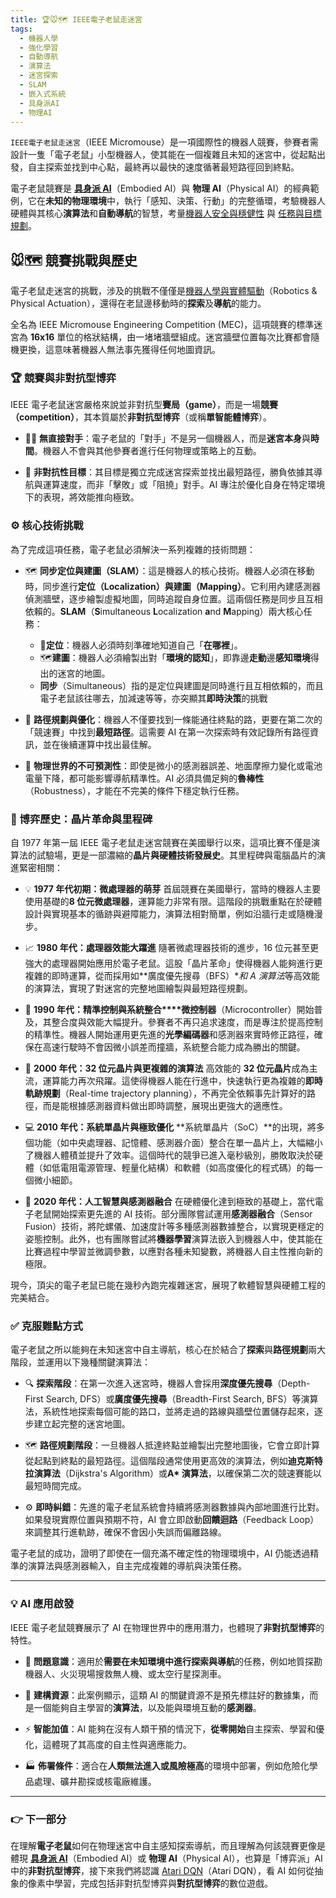 ```yaml
---
title: 🏆🐭🗺️ IEEE電子老鼠走迷宮
tags:
  - 機器人學
  - 強化學習
  - 自動導航
  - 演算法
  - 迷宮探索
  - SLAM
  - 嵌入式系統
  - 具身派AI
  - 物理AI
---
```

`IEEE電子老鼠走迷宮`（IEEE Micromouse）是一項國際性的機器人競賽，參賽者需設計一隻「電子老鼠」小型機器人，使其能在一個複雜且未知的迷宮中，從起點出發，自主探索並找到中心點，最終再以最快的速度循著最短路徑回到終點。

電子老鼠競賽是 **[具身派 AI](08***-embodied_ai.zh-hant.md)**（Embodied AI）與 **物理 AI**（Physical AI）的經典範例，它在**未知的物理環境**中，執行「感知、決策、行動」的完整循環，考驗機器人硬體與其核心**演算法**和**自動導航**的智慧，考量[機器人安全與穩健性](08-05-robot_safety_and_robustness.zh-hant) 與 [任務與目標規劃](08-06-robot_tasks_and_goals.zh-hant)。

## 🐭🗺️ 競賽挑戰與歷史

電子老鼠走迷宮的挑戰，涉及的挑戰不僅僅是[機器人學與實體驅動](08-01-robotics_and_physical_actuation.zh-hant)（Robotics & Physical Actuation），還得在老鼠邊移動時的**探索**及**導航**的能力。

全名為 IEEE Micromouse Engineering Competition (MEC)，這項競賽的標準迷宮為 **16x16** 單位的格狀結構，由一堵堵牆壁組成。迷宮牆壁位置每次比賽都會隨機更換，這意味著機器人無法事先獲得任何地圖資訊。

### 🏆 競賽與非對抗型博弈

IEEE 電子老鼠迷宮嚴格來說並非對抗型**賽局（game）**，而是一場**競賽（competition）**，其本質屬於**非對抗型博弈**（或稱**單智能體博弈**）。

- 🙅‍♂️ **無直接對手**：電子老鼠的「對手」不是另一個機器人，而是**迷宮本身**與**時間**。機器人不會與其他參賽者進行任何物理或策略上的互動。
    
- 🏁 **非對抗性目標**：其目標是獨立完成迷宮探索並找出最短路徑，勝負依據其導航與運算速度，而非「擊敗」或「阻撓」對手。AI 專注於優化自身在特定環境下的表現，將效能推向極致。
    

### ⚙️ 核心技術挑戰

為了完成這項任務，電子老鼠必須解決一系列複雜的技術問題：

- 🗺️ **同步定位與建圖（SLAM）**：這是機器人的核心技術。機器人必須在移動時，同步進行**定位（Localization）與建圖（Mapping）**。它利用內建感測器偵測牆壁，逐步繪製虛擬地圖，同時追蹤自身位置。這兩個任務是同步且互相依賴的。**SLAM**（**S**imultaneous **L**ocalization **a**nd **M**apping）兩大核心任務：
	- 📍**定位**：機器人必須時刻準確地知道自己「**在哪裡**」。
	- 🗺️**建圖**：機器人必須繪製出對「**環境的認知**」，即靠邊**走動**邊**感知環境**得出的迷宮的地圖。
	- **同步**（Simultaneous）指的是定位與建圖是同時進行且互相依賴的，而且電子老鼠該往哪去，加減速等等，亦突顯其**即時決策**的挑戰
    
- 🧭 **路徑規劃與優化**：機器人不僅要找到一條能通往終點的路，更要在第二次的「競速賽」中找到**最短路徑**。這需要 AI 在第一次探索時有效記錄所有路徑資訊，並在後續運算中找出最佳解。
    
- 🎢 **物理世界的不可預測性**：即使是微小的感測器誤差、地面摩擦力變化或電池電量下降，都可能影響導航精準性。AI 必須具備足夠的**魯棒性**（Robustness），才能在不完美的條件下穩定執行任務。
    

### 📜 博弈歷史：晶片革命與里程碑

自 1977 年第一屆 IEEE 電子老鼠走迷宮競賽在美國舉行以來，這項比賽不僅是演算法的試驗場，更是一部濃縮的**晶片與硬體技術發展史**。其里程碑與電腦晶片的演進緊密相關：

- 💡 **1977 年代初期：微處理器的萌芽** 首屆競賽在美國舉行，當時的機器人主要使用基礎的**8 位元微處理器**，運算能力非常有限。這階段的挑戰重點在於硬體設計與實現基本的循跡與避障能力，演算法相對簡單，例如沿牆行走或隨機漫步。
    
- 📈 **1980 年代：處理器效能大躍進** 隨著微處理器技術的進步，16 位元甚至更強大的處理器開始應用於電子老鼠。這股「晶片革命」使得機器人能夠進行更複雜的即時運算，從而採用如**廣度優先搜尋（BFS）**和 **A* 演算法**等高效能的演算法，實現了對迷宮的完整地圖繪製與最短路徑規劃。
    
- 🧩 **1990 年代：精準控制與系統整合****微控制器**（Microcontroller）開始普及，其整合度與效能大幅提升。參賽者不再只追求速度，而是專注於提高控制的精準性。機器人開始運用更先進的**光學編碼器**和感測器來實時修正路徑，確保在高速行駛時不會因微小誤差而撞牆，系統整合能力成為勝出的關鍵。
    
- 🚀 **2000 年代：32 位元晶片與更複雜的演算法** 高效能的 **32 位元晶片**成為主流，運算能力再次飛躍。這使得機器人能在行進中，快速執行更為複雜的**即時軌跡規劃**（Real-time trajectory planning），不再完全依賴事先計算好的路徑，而是能根據感測器資料做出即時調整，展現出更強大的適應性。
    
- 💻 **2010 年代：系統單晶片與極致優化** **系統單晶片（SoC）**的出現，將多個功能（如中央處理器、記憶體、感測器介面）整合在單一晶片上，大幅縮小了機器人體積並提升了效率。這個時代的競爭已進入毫秒級別，勝敗取決於硬體（如低電阻電源管理、輕量化結構）和軟體（如高度優化的程式碼）的每一個微小細節。
    
- 🧠 **2020 年代：人工智慧與感測器融合** 在硬體優化達到極致的基礎上，當代電子老鼠開始探索更先進的 AI 技術。部分團隊嘗試運用**感測器融合**（Sensor Fusion）技術，將陀螺儀、加速度計等多種感測器數據整合，以實現更穩定的姿態控制。此外，也有團隊嘗試將**機器學習**演算法嵌入到機器人中，使其能在比賽過程中學習並微調參數，以應對各種未知變數，將機器人自主性推向新的極限。
    

現今，頂尖的電子老鼠已能在幾秒內跑完複雜迷宮，展現了軟體智慧與硬體工程的完美結合。

### ✅ 克服難點方式

電子老鼠之所以能夠在未知迷宮中自主導航，核心在於結合了**探索**與**路徑規劃**兩大階段，並運用以下幾種關鍵演算法：

- 🔍 **探索階段**：在第一次進入迷宮時，機器人會採用**深度優先搜尋**（Depth-First Search, DFS）或**廣度優先搜尋**（Breadth-First Search, BFS）等演算法，系統性地探索每個可能的路口，並將走過的路線與牆壁位置儲存起來，逐步建立起完整的迷宮地圖。
    
- 🗺️ **路徑規劃階段**：一旦機器人抵達終點並繪製出完整地圖後，它會立即計算從起點到終點的最短路徑。這個階段通常使用更高效的演算法，例如**迪克斯特拉演算法**（Dijkstra's Algorithm）或**A* 演算法**，以確保第二次的競速賽能以最短時間完成。
    
- ⚙️ **即時糾錯**：先進的電子老鼠系統會持續將感測器數據與內部地圖進行比對。如果發現實際位置與預期不符，AI 會立即啟動**回饋迴路**（Feedback Loop）來調整其行進軌跡，確保不會因小失誤而偏離路線。
    

電子老鼠的成功，證明了即使在一個充滿不確定性的物理環境中，AI 仍能透過精準的演算法與感測器輸入，自主完成複雜的導航與決策任務。

***

### 💡 AI 應用啟發

IEEE 電子老鼠競賽展示了 AI 在物理世界中的應用潛力，也體現了**非對抗型博弈**的特性。

- 🎯 **問題意識**：適用於**需要在未知環境中進行探索與導航**的任務，例如地質探勘機器人、火災現場搜救無人機、或太空行星探測車。
    
- 🔧 **建構資源**：此案例顯示，這類 AI 的關鍵資源不是預先標註好的數據集，而是一個能夠自主學習的**演算法**，以及能與環境互動的**感測器**。
    
- ⚡ **智能加值**：AI 能夠在沒有人類干預的情況下，**從零開始**自主探索、學習和優化，這體現了其高度的自主性與適應能力。
    
- 🏭 **佈署條件**：適合在**人類無法進入或風險極高**的環境中部署，例如危險化學品處理、礦井勘探或核電廠維護。
    

***

### 👉 下一部分

在理解**電子老鼠**如何在物理迷宮中自主感知探索導航，而且理解為何該競賽更像是體現 **[具身派 AI](08***-embodied_ai.zh-hant.md)**（Embodied AI）或 **物理 AI**（Physical AI），也算是「博弈派」AI 中的**非對抗型博弈**，接下來我們將認識 [Atari DQN](07-02-atari_dqn.zh-hant.md)（Atari DQN），看 AI 如何從抽象的像素中學習，完成包括非對抗型博弈與**對抗型博弈**的數位遊戲。